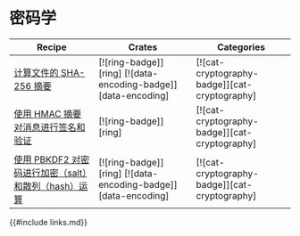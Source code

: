 # 密码学

<!--
> [cryptography.md](https://github.com/rust-lang-nursery/rust-cookbook/blob/master/src/cryptography.md)
> <br />
> commit 97dabe59ae705bf6a2aaebbcd1d189ec2a83f98b - 2018.07.11
-->

| Recipe | Crates | Categories |
|--------|--------|------------|
| [计算文件的 SHA-256 摘要][ex-sha-digest] | [![ring-badge]][ring] [![data-encoding-badge]][data-encoding] | [![cat-cryptography-badge]][cat-cryptography] |
| [使用 HMAC 摘要对消息进行签名和验证][ex-hmac] | [![ring-badge]][ring] | [![cat-cryptography-badge]][cat-cryptography] |
| [使用 PBKDF2 对密码进行加密（salt）和散列（hash）运算][ex-pbkdf2] | [![ring-badge]][ring] [![data-encoding-badge]][data-encoding] | [![cat-cryptography-badge]][cat-cryptography] |

[ex-sha-digest]: cryptography/hashing.md#计算文件的-sha-256-摘要
[ex-hmac]: cryptography/hashing.md#使用-hmac-摘要对消息进行签名和验证
[ex-pbkdf2]: cryptography/encryption.md#使用-pbkdf2-对密码进行加密salt和散列hash运算

{{#include links.md}}
